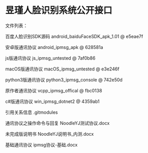 # 昱瑾人脸识别系统公开接口
文件列表：

百度人脸识别SDK源码 android_baiduFaceSDK_apk_1.01 @ e5eae7f	

安卓版通讯协议 android_ipmsg_apk @ 628581a	

js版通讯协议 js_ipmsg_untested @ 7af0b86	

macOS版通讯协议  macOS_ipmsg_untested @ e3e246f	

python3版通讯协议  python3_ipmsg_console @ 742e50d	

原作者通讯协议 vcpp_ipmsg_offical @ fbc0138

c#版通讯协议 win_ipmsg_dotnet2 @ 4359ab1

引用关系信息  .gitmodules

通讯协议之操作命令与回复  NoodleYJ测试协议.docx	

未完成版说明书 NoodleYJ说明书_内测.docx

基础通讯协议 ipmsg协议-基础.docx

